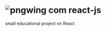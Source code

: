 # ![pngwing com](https://github.com/080808080/react-js/assets/128138396/0bf78bfb-7c5a-4512-9bb5-572fcd29f324) react-js
small educational project on React
